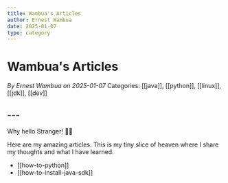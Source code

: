 ```yaml
---
title: Wambua's Articles
author: Ernest Wambua
date: 2025-01-07
type: category
---
```

# Wambua's Articles
_By Ernest Wambua on 2025-01-07_
Categories: [[java]], [[python]], [[linux]], [[jdk]], [[dev]]
## ---
Why hello Stranger! 👋😀

Here are my amazing articles. This is my tiny slice of heaven where I share my thoughts and what I have learned.

- [[how-to-python]]
- [[how-to-install-java-sdk]]






